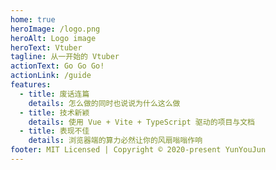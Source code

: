 ```yaml
---
home: true
heroImage: /logo.png
heroAlt: Logo image
heroText: Vtuber
tagline: 从一开始的 Vtuber
actionText: Go Go Go!
actionLink: /guide
features:
  - title: 废话连篇
    details: 怎么做的同时也说说为什么这么做
  - title: 技术新颖
    details: 使用 Vue + Vite + TypeScript 驱动的项目与文档
  - title: 表现不佳
    details: 浏览器端的算力必然让你的风扇嗡嗡作响
footer: MIT Licensed | Copyright © 2020-present YunYouJun
---
```

